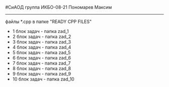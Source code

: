 #СиАОД 
группа ИКБО-08-21 Пономарев Максим

---
файлы *.cpp в папке "READY CPP FILES"

- 1 блок задач - папка zad_1
- 2 блок задач - папка zad_2
- 3 блок задач - папка zad_3
- 4 блок задач - папка zad_4
- 5 блок задач - папка zad_5
- 6 блок задач - папка zad_6
- 7 блок задач - папка zad_7
- 8 блок задач - папка zad_8
- 9 блок задач - папка zad_9
- 10 блок задач - папка zad_10
